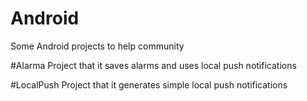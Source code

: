 # Android
Some Android projects to help community

#Alarma
Project that it saves alarms and uses local push notifications

#LocalPush
Project that it generates simple local push notifications
